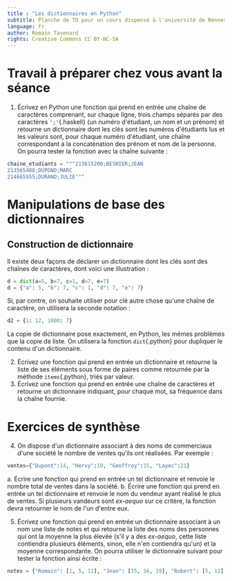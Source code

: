 ```yaml
---
title : "Les dictionnaires en Python"
subtitle: Planche de TD pour un cours dispensé à l'université de Rennes 2
language: fr
author: Romain Tavenard
rights: Creative Commons CC BY-NC-SA
---
```


# Travail à préparer chez vous avant la séance
1. Écrivez en Python une fonction qui prend en entrée une chaîne de caractères comprenant, sur chaque ligne, trois champs séparés par des caractères `';'`{.haskell} (un numéro d'étudiant, un nom et un prénom) et retourne un dictionnaire dont les clés sont les numéros d'étudiants lus et les valeurs sont, pour chaque numéro d'étudiant, une chaîne correspondant à la concaténation des prénom et nom de la personne. On pourra tester la fonction avec la chaîne suivante :
```python
chaine_etudiants = """213615200;BESNIER;JEAN
213565488;DUPOND;MARC
214665555;DURAND;JULIE"""
```

# Manipulations de base des dictionnaires

## Construction de dictionnaire
Il existe deux façons de déclarer un dictionnaire dont les clés sont des chaînes de caractères, dont voici une illustration :
```python
d = dict(a=5, b=7, c=1, d=7, e=7)
d = {"a": 5, "b": 7, "c": 1, "d": 7, "e": 7}
```

Si, par contre, on souhaite utiliser pour clé autre chose qu'une chaîne de caractère, on utilisera la seconde notation :
```python
d2 = {1: 12, 1000: 7}
```

La copie de dictionnaire pose exactement, en Python, les mêmes problèmes que la copie de liste.
On utilisera la fonction `dict`{.python} pour dupliquer le contenu d'un dictionnaire.

2. Écrivez une fonction qui prend en entrée un dictionnaire et retourne la liste de ses éléments sous forme de paires comme retournée par la méthode `items`{.python}, triés par valeur.
3. Écrivez une fonction qui prend en entrée une chaîne de caractères et retourne un dictionnaire indiquant, pour chaque mot, sa fréquence dans la chaîne fournie.

# Exercices de synthèse
4. On dispose d'un dictionnaire associant à des noms de commerciaux d'une société le nombre de ventes qu'ils ont réalisées.
Par exemple :
```python
ventes={"Dupont":14, "Hervy":19, "Geoffroy":15, "Layec":21}
```
a. Écrire une fonction qui prend en entrée un tel dictionnaire et renvoie le nombre total de ventes dans la société.
b. Écrire une fonction qui prend en entrée un tel dictionnaire et renvoie le nom du vendeur ayant réalisé le plus de ventes. Si plusieurs vandeurs sont _ex-aequo_ sur ce critère, la fonction devra retourner le nom de l'un d'entre eux.

5. Écrivez une fonction qui prend en entrée un dictionnaire associant à un nom une liste de notes et qui retourne la liste des noms des personnes qui ont la moyenne la plus élevée (s'il y a des _ex-aequo_, cette liste contiendra plusieurs éléments, sinon, elle n'en contiendra qu'un) et la moyenne correspondante.
On pourra utiliser le dictionnaire suivant pour tester la fonction ainsi écrite :
```python
notes = {"Romain": [1, 5, 12], "Jean": [15, 16, 19], "Robert": [5, 12], "Michel": []}
```
